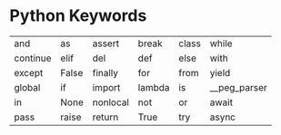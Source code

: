 # **Python Keywords**

|          |       |          |        |       |              |
|----------|-------|----------|--------|-------|--------------|
| and      | as    | assert   | break  | class | while        |
| continue | elif  | del      | def    | else  | with         |
| except   | False | finally  | for    | from  | yield        |
| global   | if    | import   | lambda | is    | __peg_parser |
| in       | None  | nonlocal | not    | or    | await        |
| pass     | raise | return   | True   | try   | async        |
